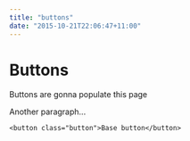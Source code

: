 ```yaml
---
title: "buttons"
date: "2015-10-21T22:06:47+11:00"
---
```


# Buttons

Buttons are gonna populate this page

Another paragraph...


```
<button class="button">Base button</button>
```
